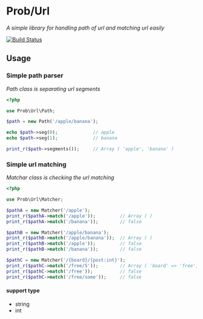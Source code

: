 # Prob/Url
*A simple library for handling path of url and matching url easily*

[![Build Status](https://travis-ci.org/jongpak/prob-url.svg?branch=master)](https://travis-ci.org/jongpak/prob-url)

## Usage

### Simple path parser
*Path class is separating url segments*
```php
<?php

use Prob\Url\Path;

$path = new Path('/apple/banana');

echo $path->seg(0);             // apple
echo $path->seg(1);             // banana

print_r($path->segments());     // Array ( 'apple', 'banana' )
```

### Simple url matching
*Matchar class is checking the url matching*

```php
<?php

use Prob\Url\Matcher;

$pathA = new Matcher('/apple');
print_r($pathA->match('/apple'));         // Array ( )
print_r($pathA->match('/banana'));        // false

$pathB = new Matcher('/apple/banana');
print_r($pathB->match('/apple/banana'));  // Array ( )
print_r($pathB->match('/apple'));         // false
print_r($pathB->match('/banana'));        // false

$pathC = new Matcher('/{board}/{post:int}');
print_r($pathC->match('/free/5'));        // Array ( 'board' => 'free', 'post' => '5' )
print_r($pathC->match('/free'));          // false
print_r($pathC->match('/free/some'));     // false
```

#### support type
  - string
  - int
